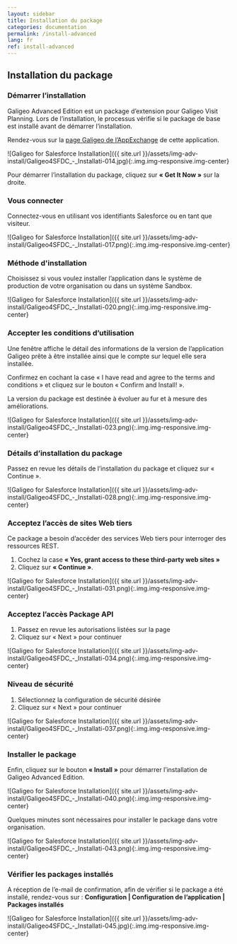 ```yaml
---
layout: sidebar
title: Installation du package
categories: documentation
permalink: /install-advanced
lang: fr
ref: install-advanced
---
```


## Installation du package

### Démarrer l’installation

Galigeo Advanced Edition est un package d’extension pour Galigeo Visit Planning. Lors de l’installation, le processus vérifie si le package de base est installé avant de démarrer l’installation.

Rendez-vous sur la [page Galigeo de l’AppExchange](https://appexchange.salesforce.com/listingDetail?listingId=a0N3000000B4tg3EAB) de cette application.

![Galigeo for Salesforce Installation]({{ site.url }}/assets/img-adv-install/Galigeo4SFDC_-_Installati-014.jpg){:.img.img-responsive.img-center}

Pour démarrer l’installation du package, cliquez sur **« Get It Now »** sur la droite.

### Vous connecter

Connectez-vous en utilisant vos identifiants Salesforce ou en tant que visiteur.

![Galigeo for Salesforce Installation]({{ site.url }}/assets/img-adv-install/Galigeo4SFDC_-_Installati-017.png){:.img.img-responsive.img-center}

### Méthode d'installation

Choisissez si vous voulez installer l’application dans le système de production de votre organisation ou dans un système Sandbox.

![Galigeo for Salesforce Installation]({{ site.url }}/assets/img-adv-install/Galigeo4SFDC_-_Installati-020.png){:.img.img-responsive.img-center}

### Accepter les conditions d’utilisation

Une fenêtre affiche le détail des informations de la version de l’application Galigeo prête à être installée ainsi que le compte sur lequel elle sera installée.

Confirmez en cochant la case « I have read and agree to the terms and conditions » et cliquez sur le bouton « Confirm and Install! ».

La version du package est destinée à évoluer au fur et à mesure des améliorations.

![Galigeo for Salesforce Installation]({{ site.url }}/assets/img-adv-install/Galigeo4SFDC_-_Installati-023.png){:.img.img-responsive.img-center}

### Détails d’installation du package

Passez en revue les détails de l’installation du package et cliquez sur « Continue ».

![Galigeo for Salesforce Installation]({{ site.url }}/assets/img-adv-install/Galigeo4SFDC_-_Installati-028.png){:.img.img-responsive.img-center}

### Acceptez l’accès de sites Web tiers

Ce package a besoin d’accéder des services Web tiers pour interroger des ressources REST.

1. Cochez la case **« Yes, grant access to these third-party web sites »**
2. Cliquez sur **« Continue »**.

![Galigeo for Salesforce Installation]({{ site.url }}/assets/img-adv-install/Galigeo4SFDC_-_Installati-031.png){:.img.img-responsive.img-center}

### Acceptez l’accès Package API

1. Passez en revue les autorisations listées sur la page
2. Cliquez sur « Next » pour continuer

![Galigeo for Salesforce Installation]({{ site.url }}/assets/img-adv-install/Galigeo4SFDC_-_Installati-034.png){:.img.img-responsive.img-center}

### Niveau de sécurité

1. Sélectionnez la configuration de sécurité désirée
2. Cliquez sur « Next » pour continuer

![Galigeo for Salesforce Installation]({{ site.url }}/assets/img-adv-install/Galigeo4SFDC_-_Installati-037.png){:.img.img-responsive.img-center}

### Installer le package

Enfin, cliquez sur le bouton **« Install »** pour démarrer l’installation de Galigeo Advanced Edition.

![Galigeo for Salesforce Installation]({{ site.url }}/assets/img-adv-install/Galigeo4SFDC_-_Installati-040.png){:.img.img-responsive.img-center}

Quelques minutes sont nécessaires pour installer le package dans votre organisation.

![Galigeo for Salesforce Installation]({{ site.url }}/assets/img-adv-install/Galigeo4SFDC_-_Installati-043.png){:.img.img-responsive.img-center}

### Vérifier les packages installés

A réception de l’e-mail de confirmation, afin de vérifier si le package a été installé, rendez-vous sur : 
**Configuration | Configuration de l’application | Packages installés**

![Galigeo for Salesforce Installation]({{ site.url }}/assets/img-adv-install/Galigeo4SFDC_-_Installati-045.jpg){:.img.img-responsive.img-center}